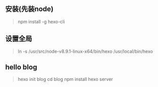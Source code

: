 ## 安装(先装node)
> npm install -g hexo-cli

## 设置全局
> ln -s /usr/src/node-v8.9.1-linux-x64/bin/hexo /usr/local/bin/hexo

## hello blog
> hexo init blog
> cd blog
> npm install
> hexo server